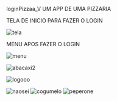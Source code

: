 loginPizzaa_V
UM APP DE UMA PIZZARIA 


TELA DE INICIO PARA FAZER O LOGIN





![tela](https://github.com/vitoriaBa/loginPizzaa_V/assets/127052744/58407be4-7517-4862-9bd1-15a82a8f9406)












MENU APOS FAZER O LOGIN



![menu](https://github.com/vitoriaBa/loginPizzaa_V/assets/127052744/e34b0abe-f5e8-4ef3-91a2-dd75ecbbcc9c)











![abacaxi2](https://github.com/vitoriaBa/loginPizzaa_V/assets/127052744/176304c3-9c56-4ba4-8232-caffbef1a985)

![logooo](https://github.com/vitoriaBa/loginPizzaa_V/assets/127052744/51bfdb6a-484b-4646-86dd-51105c278a3e)

![naosei](https://github.com/vitoriaBa/loginPizzaa_V/assets/127052744/fc5b433f-d6a5-45f8-8da3-ee4280349ff4)
![cogumelo](https://github.com/vitoriaBa/loginPizzaa_V/assets/127052744/d873c4e6-a40a-45ee-be8b-1a5650ee216e)
![peperone](https://github.com/vitoriaBa/loginPizzaa_V/assets/127052744/97d64199-0ed4-4850-ad6f-e727ce52b2a1)
